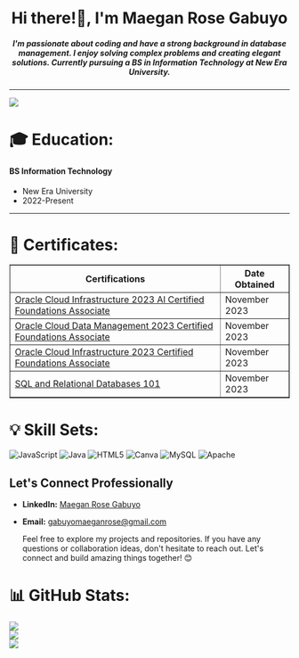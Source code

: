 <h1 align="center">Hi there!👋, I'm Maegan Rose Gabuyo</h1>
<h5 align="center" font-weight="5">I'm passionate about coding and have a strong background in database management. I enjoy solving complex problems and creating elegant solutions. Currently pursuing a BS in Information Technology at New Era University.</h5>

---
[![](https://visitcount.itsvg.in/api?id=MaeganRoseGabuyo&icon=0&color=0)](https://visitcount.itsvg.in)

<!-- Proudly created with GPRM ( https://gprm.itsvg.in ) -->


 <h1 align="left">🎓 Education:</h1>
<h4>BS Information Technology</h4>
<ul>
  <li>New Era University</li>
  <li>2022-Present</li>
</ul>


 <hr/>

 
<h1 align="left"> 🏅 Certificates: </h1>

<table border="1">
        <tr>
            <th>Certifications</th>
            <th>Date Obtained</th>
        </tr>

  <tr>
<td><a href="https://catalog-education.oracle.com/pls/certview/sharebadge?id=68821CE0454DA8AB45288B08B4A66AEE2CD03F1044D1279DB557B7FF652380C8&fbclid=IwAR36aXyspwVgG7TE2XgAsJElAJBJMPZVvB6XtF_YbwwTDwQCOZNlEhz8SvA)">Oracle Cloud Infrastructure 2023 AI Certified Foundations Associate</a></td>
<td>November 2023</td>
</tr>

<tr>
<td><a href="https://catalog-education.oracle.com/pls/certview/sharebadge?id=D240DC5AE864459BF673D9E0CEC7C7BD7800F08ABF1E6D20E5E9FA01754933F2](https://catalog-education.oracle.com/pls/certview/sharebadge?id=68821CE0454DA8AB45288B08B4A66AEE2CD03F1044D1279DB557B7FF652380C8&fbclid=IwAR36aXyspwVgG7TE2XgAsJElAJBJMPZVvB6XtF_YbwwTDwQCOZNlEhz8SvA](https://catalog-education.oracle.com/pls/certview/sharebadge?id=DA69072DA438B522996776BFD2A3FECCE86E3DC62DA463542B4D3B5FEFA804D2">Oracle Cloud Data Management 2023 Certified Foundations Associate</a></td>
<td>November 2023</td>
</tr>

<tr>
<td><a href="https://catalog-education.oracle.com/pls/certview/sharebadge?id=11C7190D8985363D055DB03FA46B63185E348666C8112C7FC710B0C7F1A9C6B1">Oracle Cloud Infrastructure 2023 Certified Foundations Associate
</a></td>
<td>November 2023</td>
</tr>
        
<tr>
<td><a href="https://courses.cognitiveclass.ai/certificates/5aec7e22a21b458cba6cc28540c542ab](https://courses.cognitiveclass.ai/certificates/ea7c3de68f7a46a68bc642e2ea3d2fb4)](https://courses.cognitiveclass.ai/certificates/ea7c3de68f7a46a68bc642e2ea3d2fb4">SQL and Relational Databases 101</a></td>
<td>November 2023</td>
</tr>
       </table>

# 💡 Skill Sets:
![JavaScript](https://img.shields.io/badge/javascript-%23323330.svg?style=for-the-badge&logo=javascript&logoColor=%23F7DF1E) ![Java](https://img.shields.io/badge/java-%23ED8B00.svg?style=for-the-badge&logo=openjdk&logoColor=white) ![HTML5](https://img.shields.io/badge/html5-%23E34F26.svg?style=for-the-badge&logo=html5&logoColor=white) ![Canva](https://img.shields.io/badge/Canva-%2300C4CC.svg?style=for-the-badge&logo=Canva&logoColor=white) ![MySQL](https://img.shields.io/badge/mysql-%2300000f.svg?style=for-the-badge&logo=mysql&logoColor=white) ![Apache](https://img.shields.io/badge/apache-%23D42029.svg?style=for-the-badge&logo=apache&logoColor=white)


## Let's Connect Professionally
-  **LinkedIn:** [Maegan Rose Gabuyo](https://www.linkedin.com/in/maegan-rose-gabuyo-862bb3278/)
- **Email:** gabuyomaeganrose@gmail.com

   Feel free to explore my projects and repositories. If you have any questions or collaboration ideas, don't hesitate to reach out. Let's connect and build amazing things together! 😊
  
# 📊 GitHub Stats:
![](https://github-readme-stats.vercel.app/api?username=MaeganRoseGabuyo&theme=dark&hide_border=false&include_all_commits=false&count_private=false)<br/>
![](https://github-readme-streak-stats.herokuapp.com/?user=MaeganRoseGabuyo&theme=dark&hide_border=false)<br/>
![](https://github-readme-stats.vercel.app/api/top-langs/?username=MaeganRoseGabuyo&theme=dark&hide_border=false&include_all_commits=false&count_private=false&layout=compact)




